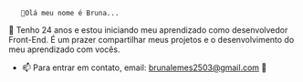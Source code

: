        👋Olá meu nome é Bruna...
🌱 Tenho 24 anos e estou iniciando meu aprendizado como desenvolvedor Front-End.
 É um prazer compartilhar meus projetos e o desenvolvimento do meu aprendizado com vocês.
- 📫 Para entrar em contato, email: brunalemes2503@gmail.com 📧
